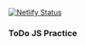 [![Netlify Status](https://api.netlify.com/api/v1/badges/493a8673-2c5e-4d32-90df-391c3e55b91a/deploy-status)](https://app.netlify.com/sites/blissful-babbage-1580dd/deploys)

### ToDo JS Practice
